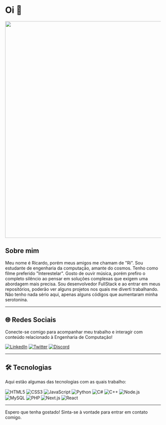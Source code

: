 # Oi 👋

<div align="center">
<img src="https://user-images.githubusercontent.com/74038190/212750155-3ceddfbd-19d3-40a3-87af-8d329c8323c4.gif" width="700">
</div>

## Sobre mim

Meu nome é Ricardo, porém meus amigos me chamam de "Ri". Sou estudante de engenharia da computação, amante do cosmos. Tenho como filme preferido "Interestelar". Gosto de ouvir música, porém prefiro o completo silêncio ao pensar em soluções complexas que exigem uma abordagem mais precisa. Sou desenvolvedor FullStack e ao entrar em meus repositórios, poderão ver alguns projetos nos quais me diverti trabalhando. Não tenho nada sério aqui, apenas alguns códigos que aumentaram minha serotonina.

---

## 🌐 Redes Sociais

Conecte-se comigo para acompanhar meu trabalho e interagir com conteúdo relacionado à Engenharia de Computação!

[![LinkedIn](https://img.shields.io/badge/LinkedIn-0077B5?style=for-the-badge&logo=linkedin&logoColor=white)](https://www.linkedin.com/in/unic-ri/)
[![Twitter](https://img.shields.io/badge/Twitter-1DA1F2?style=for-the-badge&logo=twitter&logoColor=white)](https://twitter.com/unic_ri)
[![Discord](https://img.shields.io/badge/Discord-7289DA?style=for-the-badge&logo=discord&logoColor=white)](https://discord.com/users/210427541956198400)

---

## 🛠️ Tecnologias

Aqui estão algumas das tecnologias com as quais trabalho:

<div style="display: inline_block">
  <img align="center" alt="HTML5" src="https://img.shields.io/badge/HTML5-E34F26?style=for-the-badge&logo=html5&logoColor=white" />
  <img align="center" alt="CSS3" src="https://img.shields.io/badge/CSS3-1572B6?style=for-the-badge&logo=css3&logoColor=white" />
  <img align="center" alt="JavaScript" src="https://img.shields.io/badge/JavaScript-F7DF1E?style=for-the-badge&logo=javascript&logoColor=black" />
  <img align="center" alt="Python" src="https://img.shields.io/badge/Python-14354C?style=for-the-badge&logo=python&logoColor=white" />
  <img align="center" alt="C#" src="https://img.shields.io/badge/C%23-239120?style=for-the-badge&logo=c-sharp&logoColor=white" />
  <img align="center" alt="C++" src="https://img.shields.io/badge/C%2B%2B-00599C?style=for-the-badge&logo=c%2B%2B&logoColor=white" />
  <img align="center" alt="Node.js" src="https://img.shields.io/badge/Node.js-43853D?style=for-the-badge&logo=node.js&logoColor=white" />
  <img align="center" alt="MySQL" src="https://img.shields.io/badge/MySQL-4479A1?style=for-the-badge&logo=mysql&logoColor=white" />
  <img align="center" alt="PHP" src="https://img.shields.io/badge/PHP-777BB4?style=for-the-badge&logo=php&logoColor=white" />
  <img align="center" alt="Next.js" src="https://img.shields.io/badge/Next.js-000000?style=for-the-badge&logo=next.js&logoColor=white" />
  <img align="center" alt="React" src="https://img.shields.io/badge/React-61DAFB?style=for-the-badge&logo=react&logoColor=white" />
</div>

---

Espero que tenha gostado! Sinta-se à vontade para entrar em contato comigo.
